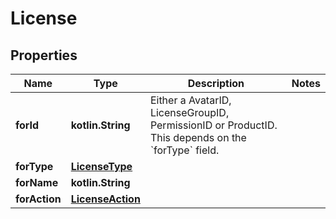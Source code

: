 
# License

## Properties
Name | Type | Description | Notes
------------ | ------------- | ------------- | -------------
**forId** | **kotlin.String** | Either a AvatarID, LicenseGroupID, PermissionID or ProductID. This depends on the &#x60;forType&#x60; field. | 
**forType** | [**LicenseType**](LicenseType.md) |  | 
**forName** | **kotlin.String** |  | 
**forAction** | [**LicenseAction**](LicenseAction.md) |  | 



